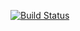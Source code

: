 [![Build Status](https://travis-ci.org/wolox-training/jr-rails.svg?branch=master)](https://travis-ci.org/wolox-training/jr-rails)